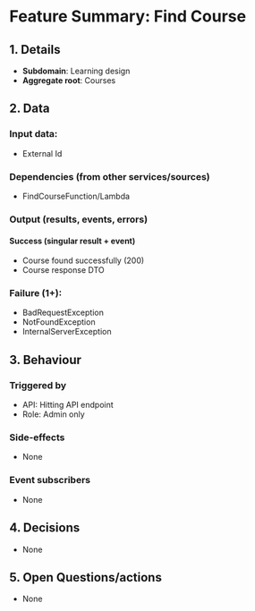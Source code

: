 # Feature Summary: Find Course

## 1. Details

- **Subdomain**: Learning design
- **Aggregate root**: Courses

## 2. Data

### Input data:

- External Id

### Dependencies (from other services/sources)

- FindCourseFunction/Lambda

### Output (results, events, errors)

#### Success (singular result + event)

- Course found successfully (200)
- Course response DTO

### Failure (1+):

- BadRequestException
- NotFoundException
- InternalServerException

## 3. Behaviour

### Triggered by

- API: Hitting API endpoint
- Role: Admin only

### Side-effects

- None

### Event subscribers

- None

## 4. Decisions

- None

## 5. Open Questions/actions

- None
